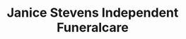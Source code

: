 ---
title: "Janice Stevens Independent Funeralcare"
url: /glasgow/janice-stevens-independent-funeralcare/
shop: Bestattungen
---